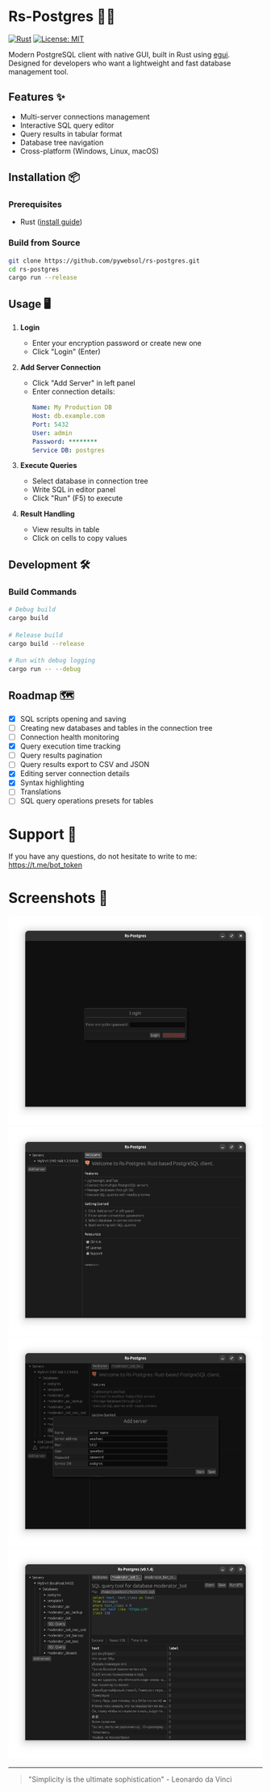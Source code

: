 # Rs-Postgres 🐘🦀

[![Rust](https://img.shields.io/badge/Rust-1.72+-blue?logo=rust)](https://www.rust-lang.org/)
[![License: MIT](https://img.shields.io/badge/License-MIT-yellow.svg)](https://opensource.org/licenses/MIT)

Modern PostgreSQL client with native GUI, built in Rust using [egui](https://www.egui.rs/). Designed for developers who want a lightweight and fast database management tool.

## Features ✨
- Multi-server connections management
- Interactive SQL query editor
- Query results in tabular format
- Database tree navigation
- Cross-platform (Windows, Linux, macOS)

## Installation 📦

### Prerequisites
- Rust ([install guide](https://www.rust-lang.org/tools/install))

### Build from Source
```bash
git clone https://github.com/pywebsol/rs-postgres.git
cd rs-postgres
cargo run --release
```

## Usage 🖥️
1. **Login**
   - Enter your encryption password or create new one
   - Click "Login" (Enter)

2. **Add Server Connection**
   - Click "Add Server" in left panel
   - Enter connection details:
     ```yaml
     Name: My Production DB
     Host: db.example.com
     Port: 5432
     User: admin
     Password: ********
     Service DB: postgres
     ```

3. **Execute Queries**
   - Select database in connection tree
   - Write SQL in editor panel
   - Click "Run" (F5) to execute

4. **Result Handling**
   - View results in table
   - Click on cells to copy values

## Development 🛠️

### Build Commands
```bash
# Debug build
cargo build

# Release build
cargo build --release

# Run with debug logging
cargo run -- --debug
```

## Roadmap 🗺️
- [x] SQL scripts opening and saving
- [ ] Creating new databases and tables in the connection tree
- [ ] Connection health monitoring
- [x] Query execution time tracking
- [ ] Query results pagination
- [ ] Query results export to CSV and JSON
- [x] Editing server connection details
- [x] Syntax highlighting
- [ ] Translations
- [ ] SQL query operations presets for tables

# Support 🤗
If you have any questions, do not hesitate to write to me: https://t.me/bot_token

# Screenshots 📸
![Login page](assets/screenshots/login.png)
![Welcome page](assets/screenshots/welcome.png)
![Add server](assets/screenshots/add_server.png)
![SQL query tool](assets/screenshots/sql_query_tool.png)

---

> "Simplicity is the ultimate sophistication" - Leonardo da Vinci
